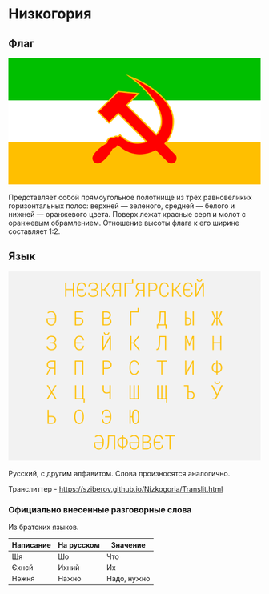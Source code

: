 # Низкогория
## Флаг
![Флаг](https://raw.githubusercontent.com/sziberov/Nizkogoria/master/Flag.png)

Представляет собой прямоугольное полотнище из трёх равновеликих горизонтальных полос: верхней — зеленого, средней — белого и нижней — оранжевого цвета. Поверх лежат красные серп и молот с оранжевым обрамлением. Отношение высоты флага к его ширине составляет 1:2.
## Язык
![Алфавит](https://raw.githubusercontent.com/sziberov/Nizkogoria/master/Alphabet.png)

Русский, с другим алфавитом. Слова произносятся аналогично.

Транслиттер - https://sziberov.github.io/Nizkogoria/Translit.html
### Официально внесенные разговорные слова
Из братских языков.

| Написание | На русском | Значение    |
| --------- | ---------- | ----------- |
| Шя        | Шо         | Что         |
| Єхнєй     | Ихний      | Их          |
| Нәжня     | Нажно      | Надо, нужно |
